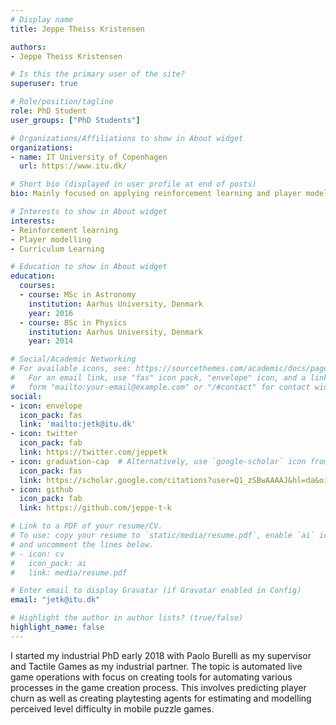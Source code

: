 ```yaml
---
# Display name
title: Jeppe Theiss Kristensen

authors:
- Jeppe Theiss Kristensen

# Is this the primary user of the site?
superuser: true

# Role/position/tagline
role: PhD Student
user_groups: ["PhD Students"]

# Organizations/Affiliations to show in About widget
organizations:
- name: IT University of Copenhagen
  url: https://www.itu.dk/

# Short bio (displayed in user profile at end of posts)
bio: Mainly focused on applying reinforcement learning and player modelling in games

# Interests to show in About widget
interests:
- Reinforcement learning
- Player modelling
- Curriculum Learning

# Education to show in About widget
education:
  courses:
  - course: MSc in Astronomy
    institution: Aarhus University, Denmark
    year: 2016
  - course: BSc in Physics
    institution: Aarhus University, Denmark
    year: 2014

# Social/Academic Networking
# For available icons, see: https://sourcethemes.com/academic/docs/page-builder/#icons
#   For an email link, use "fas" icon pack, "envelope" icon, and a link in the
#   form "mailto:your-email@example.com" or "/#contact" for contact widget.
social:
- icon: envelope
  icon_pack: fas
  link: 'mailto:jetk@itu.dk'
- icon: twitter
  icon_pack: fab
  link: https://twitter.com/jeppetk
- icon: graduation-cap  # Alternatively, use `google-scholar` icon from `ai` icon pack
  icon_pack: fas
  link: https://scholar.google.com/citations?user=Q1_zSBwAAAAJ&hl=da&oi=sra
- icon: github
  icon_pack: fab
  link: https://github.com/jeppe-t-k

# Link to a PDF of your resume/CV.
# To use: copy your resume to `static/media/resume.pdf`, enable `ai` icons in `params.toml`, 
# and uncomment the lines below.
# - icon: cv
#   icon_pack: ai
#   link: media/resume.pdf

# Enter email to display Gravatar (if Gravatar enabled in Config)
email: "jetk@itu.dk"

# Highlight the author in author lists? (true/false)
highlight_name: false
---
```


I started my industrial PhD early 2018 with Paolo Burelli as my supervisor and Tactile Games as my industrial partner. The topic is automated live game operations with focus on creating tools for automating various processes in the game creation process. This involves predicting player churn as well as creating playtesting agents for estimating and modelling perceived level difficulty in mobile puzzle games.
